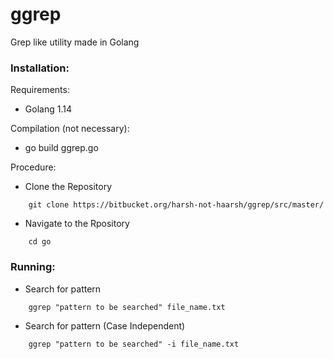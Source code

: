 # ggrep
Grep like utility made in Golang



### Installation:
Requirements:
- Golang 1.14

Compilation (not necessary):
- go build ggrep.go


Procedure:
- Clone the Repository
```
    git clone https://bitbucket.org/harsh-not-haarsh/ggrep/src/master/
```
- Navigate to the Rpository
```
    cd go
```

### Running:

- Search for pattern 
```
    ggrep "pattern to be searched" file_name.txt
```

- Search for pattern (Case Independent)
```
    ggrep "pattern to be searched" -i file_name.txt
```